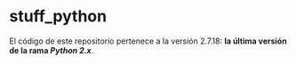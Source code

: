 # stuff_python

El código de este repositorio pertenece a la versión 2.7.18: **la última versión de la rama *Python 2.x***.
